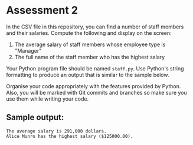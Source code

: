 # Assessment 2

In the CSV file in this repository, you can find a number of staff members and their salaries. Compute the following and display on the screen:

1. The average salary of staff members whose employee type is "Manager"
1. The full name of the staff member who has the highest salary

Your Python program file should be named ``staff.py``. Use Python's string formatting to produce an output that is similar to the sample below.

Organise your code appropriately with the features provided by Python. Also, you will be marked with Git commits and branches so make sure you use them while writing your code.

## Sample output:
```
The average salary is 291,000 dollars.
Alice Munro has the highest salary ($125000.00).
```

